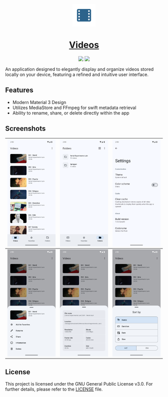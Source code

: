 <p align="center">
  <a href="https://t.me/projectmaterial">
    <img src="https://github.com/project-material/fastlane/blob/main/icon-512.png" height="72">
    <h1 align="center">Videos</h1>
  </a>
</p>
<p align="center">
  <img src="https://img.shields.io/badge/android-platform?style=for-the-badge&label=platform&labelColor=212026&color=4285F4">
  <img src="https://img.shields.io/badge/31%2B-level?style=for-the-badge&logo=android&logoColor=4FAF53&label=API&labelColor=212026&color=E4F6EA">
</p>

An application designed to elegantly display and organize videos stored locally on your device, featuring a refined and intuitive user interface.

## Features
- Modern Material 3 Design
- Utilizes MediaStore and FFmpeg for swift metadata retrieval
- Ability to rename, share, or delete directly within the app

## Screenshots
| ![Screenshot 1](https://raw.githubusercontent.com/project-material/fastlane/refs/heads/main/screenshot_1.png) | ![Screenshot 2](https://raw.githubusercontent.com/project-material/fastlane/refs/heads/main/screenshot_2.png) | ![Screenshot 3](https://raw.githubusercontent.com/project-material/fastlane/refs/heads/main/screenshot_3.png) |
|---------------------------------------------------------------------------------------------------------------|---------------------------------------------------------------------------------------------------------------|---------------------------------------------------------------------------------------------------------------|
| ![Screenshot 4](https://raw.githubusercontent.com/project-material/fastlane/refs/heads/main/screenshot_4.png) | ![Screenshot 5](https://raw.githubusercontent.com/project-material/fastlane/refs/heads/main/screenshot_5.png) | ![Screenshot 6](https://raw.githubusercontent.com/project-material/fastlane/refs/heads/main/screenshot_6.png) |

## License
This project is licensed under the GNU General Public License v3.0. For further details, please refer to the [LICENSE](https://github.com/project-material/Videos/blob/main/LICENSE) file.
